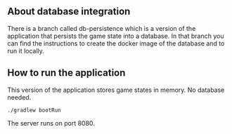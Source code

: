 ## About database integration

There is a branch called db-persistence which is a version of the application that persists the game state into a database. In that branch you can find the instructions to create the docker image of the database and to run it locally.

## How to run the application

This version of the application stores game states in memory. No database needed.

    ./gradlew bootRun

The server runs on port 8080.
